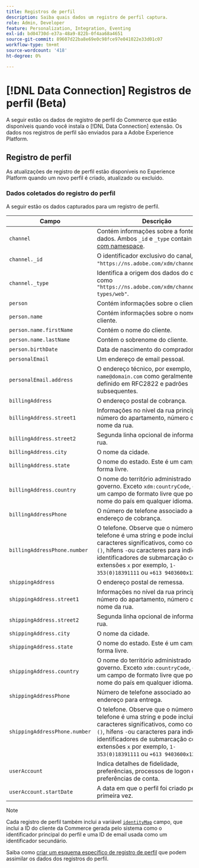 ```yaml
---
title: Registros de perfil
description: Saiba quais dados um registro de perfil captura.
role: Admin, Developer
feature: Personalization, Integration, Eventing
exl-id: bd04730d-e37a-48a9-822b-0f4aa68a4651
source-git-commit: 89607d22ba8e69e0c98fce97e041022e33d01c07
workflow-type: tm+mt
source-wordcount: '418'
ht-degree: 0%

---
```


# [!DNL Data Connection] Registros de perfil (Beta)

A seguir estão os dados de registro de perfil do Commerce que estão disponíveis quando você instala o [!DNL Data Connection] extensão. Os dados nos registros de perfil são enviados para a Adobe Experience Platform.

## Registro de perfil

As atualizações de registro de perfil estão disponíveis no Experience Platform quando um novo perfil é criado, atualizado ou excluído.

### Dados coletados do registro do perfil

A seguir estão os dados capturados para um registro de perfil.

| Campo | Descrição |
|---|---|
| `channel` | Contém informações sobre a fonte de dados. Ambos `_id` e `_type` contain [valores com namespace](https://experienceleague.adobe.com/docs/experience-platform/xdm/schema/namespaces.html). |
| `channel._id` | O identificador exclusivo do canal, como `"https://ns.adobe.com/xdm/channels/web"`. |
| `channel._type` | Identifica a origem dos dados do canal, como `"https://ns.adobe.com/xdm/channel-types/web"`. |
| `person` | Contém informações sobre o cliente. |
| `person.name` | Contém informações sobre o nome do cliente. |
| `person.name.firstName` | Contém o nome do cliente. |
| `person.name.lastName` | Contém o sobrenome do cliente. |
| `person.birthDate` | Data de nascimento do comprador. |
| `personalEmail` | Um endereço de email pessoal. |
| `personalEmail.address` | O endereço técnico, por exemplo, `name@domain.com` como geralmente definido em RFC2822 e padrões subsequentes. |
| `billingAddress` | O endereço postal de cobrança. |
| `billingAddress.street1` | Informações no nível da rua principal, número do apartamento, número da rua e nome da rua. |
| `billingAddress.street2` | Segunda linha opcional de informações da rua. |
| `billingAddress.city` | O nome da cidade. |
| `billingAddress.state` | O nome do estado. Este é um campo de forma livre. |
| `billingAddress.country` | O nome do território administrado pelo governo. Exceto `xdm:countryCode`, este é um campo de formato livre que pode ter o nome do país em qualquer idioma. |
| `billingAddressPhone` | O número de telefone associado ao endereço de cobrança. |
| `billingAddressPhone.number` | O telefone. Observe que o número de telefone é uma string e pode incluir caracteres significativos, como colchetes `()`, hífens `-`ou caracteres para indicar identificadores de submarcação como extensões `x` por exemplo,  `1-353(0)18391111` ou `+613 9403600x1234`. |
| `shippingAddress` | O endereço postal de remessa. |
| `shippingAddress.street1` | Informações no nível da rua principal, número do apartamento, número da rua e nome da rua. |
| `shippingAddress.street2` | Segunda linha opcional de informações da rua. |
| `shippingAddress.city` | O nome da cidade. |
| `shippingAddress.state` | O nome do estado. Este é um campo de forma livre. |
| `shippingAddress.country` | O nome do território administrado pelo governo. Exceto `xdm:countryCode`, este é um campo de formato livre que pode ter o nome do país em qualquer idioma. |
| `shippingAddressPhone` | Número de telefone associado ao endereço para entrega. |
| `shippingAddressPhone.number` | O telefone. Observe que o número de telefone é uma string e pode incluir caracteres significativos, como colchetes `()`, hífens `-`ou caracteres para indicar identificadores de submarcação como extensões `x` por exemplo,  `1-353(0)18391111` ou `+613 9403600x1234`. |
| `userAccount` | Indica detalhes de fidelidade, preferências, processos de logon e outras preferências de conta. |
| `userAccount.startDate` | A data em que o perfil foi criado pela primeira vez. |

>[!NOTE]
>
>Cada registro de perfil também inclui a variável [`identityMap`](https://experienceleague.adobe.com/docs/experience-platform/xdm/field-groups/profile/identitymap.html) campo, que inclui a ID do cliente da Commerce gerada pelo sistema como o identificador principal do perfil e uma ID de email usada como um identificador secundário.

Saiba como [criar um esquema específico de registro de perfil](profile-data.md) que podem assimilar os dados dos registros do perfil.
